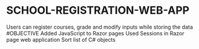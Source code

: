 # SCHOOL-REGISTRATION-WEB-APP
Users can register courses, grade and modify inputs while storing the data
#OBJECTIVE
Added JavaScript to Razor pages
Used Sessions in Razor page web application
Sort list of C# objects
